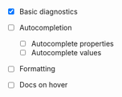 - [x] Basic diagnostics 
- [ ] Autocompletion
  - [ ] Autocomplete properties
  - [ ] Autocomplete values
- [ ] Formatting
- [ ] Docs on hover

